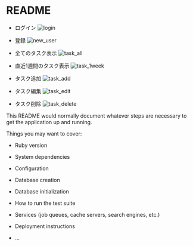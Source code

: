 # README

* ログイン
![login](https://user-images.githubusercontent.com/72600117/155981377-d5de787e-5918-447c-81bb-ca0e15f09c52.png)

* 登録
![new_user](https://user-images.githubusercontent.com/72600117/155981446-79f64370-b12e-42d3-8ddf-f3c2206e3825.png)

* 全てのタスク表示
![task_all](https://user-images.githubusercontent.com/72600117/155981554-fc3b5dbe-498d-4128-a6d9-9f474255d18e.png)

* 直近1週間のタスク表示
![task_1week](https://user-images.githubusercontent.com/72600117/155981600-9a3daccb-e2cb-48f2-b5d2-0c244145f889.png)

* タスク追加
![task_add](https://user-images.githubusercontent.com/72600117/155981650-06544e2b-c42d-43ee-98ed-07d81ba2840a.png)

* タスク編集
![task_edit](https://user-images.githubusercontent.com/72600117/155981696-651d3f75-0b9c-4100-baaa-3b7a4596fae5.png)

* タスク削除
![task_delete](https://user-images.githubusercontent.com/72600117/155981726-87935cc9-55ab-4522-9389-f40109b1483e.png)


This README would normally document whatever steps are necessary to get the
application up and running.

Things you may want to cover:

* Ruby version

* System dependencies

* Configuration

* Database creation

* Database initialization

* How to run the test suite

* Services (job queues, cache servers, search engines, etc.)

* Deployment instructions

* ...
